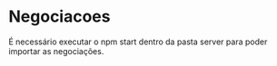 # Negociacoes

É necessário executar o npm start dentro da pasta server para poder importar as negociações. 